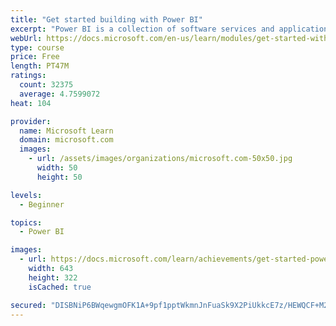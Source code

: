 ```yaml
---
title: "Get started building with Power BI"
excerpt: "Power BI is a collection of software services and applications that let you connect to all sorts of data sources and create compelling visuals and reports. You can benefit from receiving those reports, or you can share them with others inside or outside your organization. Learn the basics of Power BI, how its services and applications work together, and how they can be used to create or experience compelling visuals and analytics based on your data."
webUrl: https://docs.microsoft.com/en-us/learn/modules/get-started-with-power-bi/
type: course
price: Free
length: PT47M
ratings:
  count: 32375
  average: 4.7599072
heat: 104

provider:
  name: Microsoft Learn
  domain: microsoft.com
  images:
    - url: /assets/images/organizations/microsoft.com-50x50.jpg
      width: 50
      height: 50

levels:
  - Beginner

topics:
  - Power BI

images:
  - url: https://docs.microsoft.com/learn/achievements/get-started-power-bi-social.png
    width: 643
    height: 322
    isCached: true

secured: "DISBNiP6BWqewgmOFK1A+9pf1pptWkmnJnFuaSk9X2PiUkkcE7z/HEWQCF+M2HjhR/8ltRUdXCI/tYCHxfEE8MAScv3cXvwTHAs/mbO65GECMkUvPx2swKyPZCWV3J9sZRMNtwqisje8UDZwHmd/4QZVsfKQtvI8vEf/dBObIJQJxEDvxFwDsyMnn0OozbTujSiURPm9U/s2DnoreJSqwFzJDD9BeOt/IvAKrZWrkTJgSQFnnOiLvoIjRWS8r5KhgryviZL9HxiK+Vw7/o0HMRnthl0TZsyWIa8tbqiohSRpXpzZE3783WspFiAfi9PLMoPEKFum7/PVeupi9zd7rSUZ0tSgawGXZu6Yot7ppAFyITBDJa5uE15vidVtTx/oQvQNS3xLNDFr+tkCMr57FlL5Mo8cr8Lw1EYoaDfY+pqcjSAE2Pt6L/eZu0xH+Mdx;N7Kph3pqYxbNg3CbOxAbKg=="
---
```


